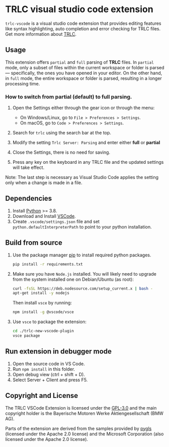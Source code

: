 # TRLC visual studio code extension

`trlc-vscode` is a visual studio code extension that provides editing
features like syntax highlighting, auto completion and error checking
for TRLC files. Get more information about
[TRLC](https://github.com/bmw-software-engineering/trlc/).


## Usage

This extension offers `partial` and `full` parsing of **TRLC** files.
In `partial` mode, only a subset of files within the current workspace or
folder is parsed — specifically, the ones you have opened in your editor. On
the other hand, in `full` mode, the entire workspace or folder is parsed,
resulting in a longer processing time.

### How to switch from partial (default) to full parsing.

1. Open the Settings either through the gear icon or through the menu:
   - On Windows/Linux, go to `File > Preferences > Settings`.
   - On macOS, go to `Code > Preferences > Settings`.

2. Search for `trlc` using the search bar at the top.

3. Modify the setting `Trlc Server: Parsing` and enter either **full** or
**partial**

4. Close the Settings, there is no need for saving.

5. Press any key on the keyboard in any TRLC file and the updated settings will
take effect.

Note: The last step is necessary as Visual Studio Code applies the setting only
when a change is made in a file.


## Dependencies

1. Install [Python](https://www.python.org/downloads/) >= 3.8.
2. Download and Install [VSCode](https://code.visualstudio.com/download).
3. Create `.vscode/settings.json` file and set
   `python.defaultInterpreterPath` to point to your python
   installation.

## Build from source

1. Use the package manager [pip](https://pip.pypa.io/en/stable/) to
   install required python packages.

   ```bash
   pip install -r requirements.txt
   ```

2. Make sure you have `Node.js` installed. You will likely need to
   upgrade from the system installed one on Debian/Ubuntu (as root):

   ```bash
   curl -fsSL https://deb.nodesource.com/setup_current.x | bash -
   apt-get install -y nodejs
   ```

   Then install `vsce` by running:

   ```bash
   npm install -g @vscode/vsce
   ```

3. Use `vsce` to package the extension:

   ```bash
   cd ./trlc-new-vscode-plugin
   vsce package
   ```

## Run extension in debugger mode

1. Open the source code in VS Code.
2. Run `npm install` in this folder.
3. Open debug view (ctrl + shift + D).
4. Select Server + Client and press F5.


## Copyright and License

The TRLC VSCode Extension is licensed under the [GPL-3.0](LICENSE) and
the main copyright holder is the Bayerische Motoren Werke
Aktiengesellschaft (BMW AG).

Parts of the extension are derived from the samples provided by
[pygls](https://pypi.org/project/pygls) (licensed under the Apache 2.0
license) and the Microsoft Corporation (also licensed under the Apache
2.0 license).
